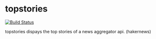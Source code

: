 # topstories
[![Build Status](https://travis-ci.org/yanndr/topstories.svg?branch=master)](https://travis-ci.org/yanndr/topstories) 

topstories dispays the top stories of a news aggregator api. (hakernews)

